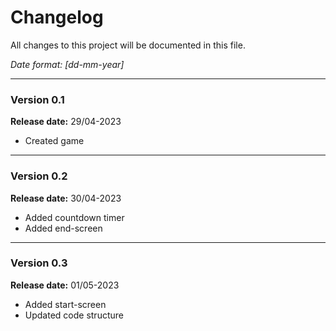 # **Changelog**
All changes to this project will be documented in this file.

*Date format: [dd-mm-year]*

---

### **Version 0.1**
**Release date:** 29/04-2023
* Created game

---

### **Version 0.2**
**Release date:** 30/04-2023
* Added countdown timer
* Added end-screen

---

### **Version 0.3**
**Release date:** 01/05-2023
* Added start-screen
* Updated code structure